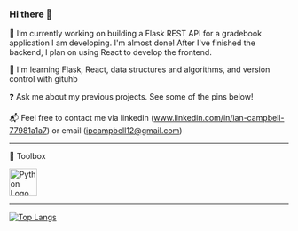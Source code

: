 ### Hi there 👋

<!--
**ipcampbell12/ipcampbell12** is a ✨ _special_ ✨ repository because its `README.md` (this file) appears on your GitHub profile.

-->


🔭 I’m currently working on building a Flask REST API for a gradebook application I am developing. I'm almost done! After I've finished the backend, I plan on using React to develop the frontend. 

🧐 I'm learning Flask, React, data structures and algorithms, and version control with gituhb 

❓ Ask me about my previous projects. See some of the pins below!

📬 Feel free to contact me via linkedin (www.linkedin.com/in/ian-campbell-77981a1a7) or email (ipcampbell12@gmail.com) 

---

🧰 Toolbox

<img src="https://cdn.worldvectorlogo.com/logos/python.svg" alt="Python Logo" width="50" height="50"/> 



---



[![Top Langs](https://github-readme-stats.vercel.app/api/top-langs/?username=ipcampbell12)](https://github.com/anuraghazra/github-readme-stats)
